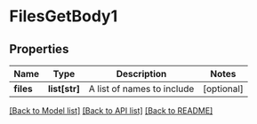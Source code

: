 # FilesGetBody1

## Properties
Name | Type | Description | Notes
------------ | ------------- | ------------- | -------------
**files** | **list[str]** | A list of names to include | [optional] 

[[Back to Model list]](../README.md#documentation-for-models) [[Back to API list]](../README.md#documentation-for-api-endpoints) [[Back to README]](../README.md)

